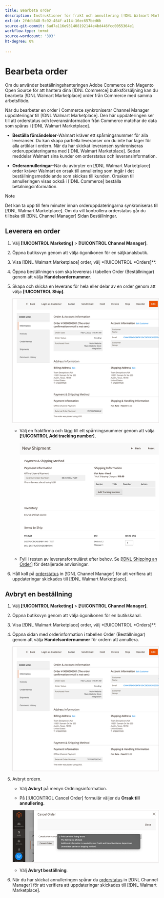 ```yaml
---
title: Bearbeta order
description: Instruktioner för frakt och annullering [!DNL Walmart Marketplace] beställningar från Adobe Commerce och Magento Open Source.
exl-id: 2fdcb348-5c02-464f-a114-16ec657bed6b
source-git-commit: 6ad7a116e931408192144e4bd446fcc0055364e1
workflow-type: tm+mt
source-wordcount: '393'
ht-degree: 0%

---
```


# Bearbeta order

Om du använder beställningshanteringen Adobe Commerce och Magento Open Source för att hantera dina [!DNL Commerce] butiksförsäljning kan du bearbeta [!DNL Walmart Marketplace] order från Commerce med samma arbetsflöde.

När du bearbetar en order i Commerce synkroniserar Channel Manager uppdateringar till [!DNL Walmart Marketplace]. Den här uppdateringen ser till att orderstatus och leveransinformation från Commerce matchar de data som spåras i [!DNL Walmart Marketplace].

* **Beställa försändelser**-Walmart kräver ett spårningsnummer för alla leveranser. Du kan skapa partiella leveranser om du inte har lager för alla artiklar i ordern. När du har skickat leveransen synkroniseras orderuppdateringarna med [!DNL Walmart Marketplace]. Sedan meddelar Walmart sina kunder om orderstatus och leveransinformation.

* **Orderannulleringar**-När du avbryter en [!DNL Walmart Marketplace] order kräver Walmart en orsak till annullering som ingår i det beställningsmeddelande som skickas till kunden. Orsaken till annulleringen visas också i [!DNL Commerce] beställa betalningsinformation.

>[!NOTE]
>
> Det kan ta upp till fem minuter innan orderuppdateringarna synkroniseras till [!DNL Walmart Marketplace]. Om du vill kontrollera orderstatus går du tillbaka till [!DNL Channel Manager] Sidan Beställningar.

## Leverera en order

1. Välj **[!UICONTROL Marketing]** > **[!UICONTROL Channel Manager]**.

1. Öppna butiksvyn genom att välja ögonikonen för en säljkanalsbutik.

1. Visa [!DNL Walmart Marketplace] order, välj *[!UICONTROL *Orders]**.

1. Öppna beställningen som ska levereras i tabellen Order (Beställningar) genom att välja **Handelsordernummer**.

1. Skapa och skicka en leverans för hela eller delar av en order genom att välja **[!UICONTROL Ship]**.

   ![Detaljvy för handelsorder för en Walmart Marketplace-order](assets/order-detail-with-external-order-id.png)

   * Välj en fraktfirma och lägg till ett spårningsnummer genom att välja **[!UICONTROL Add tracking number]**.

      ![Detaljvy för handelsorder för en Walmart Marketplace-order](assets/order-shipment-add-tracking-number.png)


   * Fyll i resten av leveransformuläret efter behov. Se [[!DNL Shipping an Order]](https://docs.magento.com/user-guide/sales/order-ship.html) för detaljerade anvisningar.

1. Håll koll på [orderstatus](manage-orders.md#about-order-status) in [!DNL Channel Manager] för att verifiera att uppdateringar skickades till [!DNL Walmart Marketplace].

## Avbryt en beställning

1. Välj **[!UICONTROL Marketing]** > **[!UICONTROL Channel Manager]**.

1. Öppna butiksvyn genom att välja ögonikonen för en butikskanal.

1. Visa [!DNL Walmart Marketplace] order, välj *[!UICONTROL *Orders]**.

1. Öppna sidan med orderinformation i tabellen Order (Beställningar) genom att välja **Handelsordernummer** för ordern att annullera.

   ![Detaljvy för handelsorder för en Walmart Marketplace-order](assets/order-detail-with-external-order-id.png)

1. Avbryt ordern.

   * Välj **Avbryt** på menyn Ordningsinformation.

   * På [!UICONTROL Cancel Order] formulär väljer du **Orsak till annullering**.

   ![Detaljvy för handelsorder för en Walmart Marketplace-order](assets/cancel-order-reason-selector.png)

   * Välj **Avbryt beställning**.


1. När du har skickat annulleringen spårar du [orderstatus](manage-orders.md#about-order-status) in [!DNL Channel Manager] för att verifiera att uppdateringar skickades till [!DNL Walmart Marketplace].
